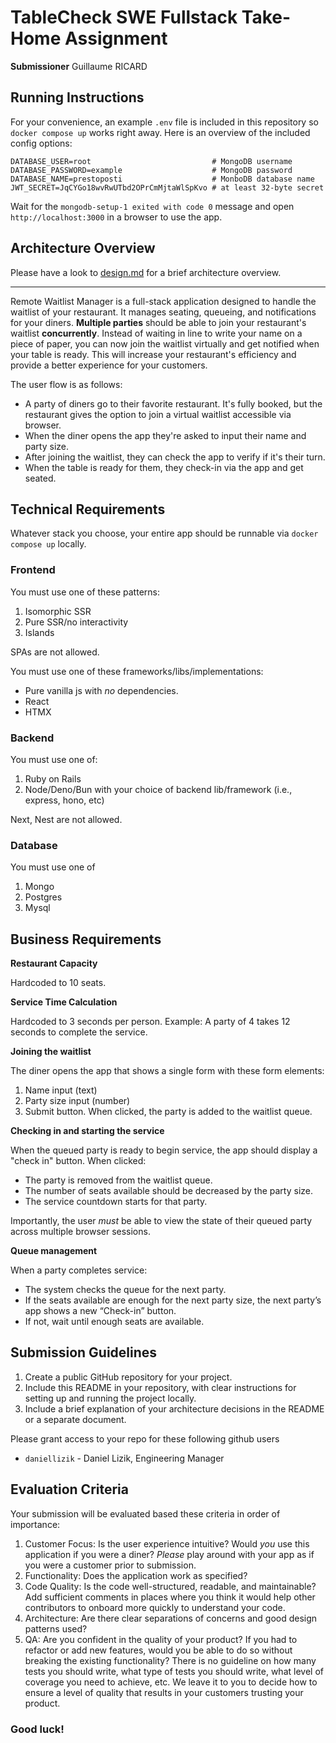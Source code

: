 # TableCheck SWE Fullstack Take-Home Assignment

**Submissioner** Guillaume RICARD

## Running Instructions

For your convenience, an example `.env` file is included in this repository so `docker compose up` works right away. Here is an overview of the included config options:

```
DATABASE_USER=root                           # MongoDB username
DATABASE_PASSWORD=example                    # MongoDB password
DATABASE_NAME=prestoposti                    # MonboDB database name
JWT_SECRET=JqCYGo18wvRwUTbd2OPrCmMjtaWlSpKvo # at least 32-byte secret
```

Wait for the `mongodb-setup-1 exited with code 0` message and open `http://localhost:3000` in a browser to use the app.

## Architecture Overview

Please have a look to [design.md](design.md) for a brief architecture overview.

---

Remote Waitlist Manager is a full-stack application designed to handle the waitlist of your restaurant. It manages seating, queueing, and notifications for your diners. **Multiple parties** should be able to join your restaurant's waitlist **concurrently**. Instead of waiting in line to write your name on a piece of paper, you can now join the waitlist virtually and get notified when your table is ready. This will increase your restaurant's efficiency and provide a better experience for your customers.

The user flow is as follows:

- A party of diners go to their favorite restaurant. It's fully booked, but the restaurant gives the option to join a virtual waitlist accessible via browser.
- When the diner opens the app they're asked to input their name and party size.
- After joining the waitlist, they can check the app to verify if it's their turn.
- When the table is ready for them, they check-in via the app and get seated.

## Technical Requirements

Whatever stack you choose, your entire app should be runnable via `docker compose up` locally.

### Frontend

You must use one of these patterns:

1. Isomorphic SSR
2. Pure SSR/no interactivity
3. Islands

SPAs are not allowed.

You must use one of these frameworks/libs/implementations:

- Pure vanilla js with _no_ dependencies.
- React
- HTMX

### Backend

You must use one of:

1. Ruby on Rails
2. Node/Deno/Bun with your choice of backend lib/framework (i.e., express, hono, etc)

Next, Nest are not allowed.

### Database

You must use one of

1. Mongo
2. Postgres
3. Mysql

## Business Requirements

**Restaurant Capacity**

Hardcoded to 10 seats.

**Service Time Calculation**

Hardcoded to 3 seconds per person. Example: A party of 4 takes 12 seconds to complete the service.

**Joining the waitlist**

The diner opens the app that shows a single form with these form elements:

1. Name input (text)
2. Party size input (number)
3. Submit button. When clicked, the party is added to the waitlist queue.

**Checking in and starting the service**

When the queued party is ready to begin service, the app should display a "check in" button. When clicked:

- The party is removed from the waitlist queue.
- The number of seats available should be decreased by the party size.
- The service countdown starts for that party.

Importantly, the user _must_ be able to view the state of their queued party across multiple browser sessions.

**Queue management**

When a party completes service:

- The system checks the queue for the next party.
- If the seats available are enough for the next party size, the next party’s app shows a new “Check-in” button.
- If not, wait until enough seats are available.

## Submission Guidelines

1. Create a public GitHub repository for your project.
2. Include this README in your repository, with clear instructions for setting up and running the project locally.
3. Include a brief explanation of your architecture decisions in the README or a separate document.

Please grant access to your repo for these following github users

- `daniellizik` - Daniel Lizik, Engineering Manager

## Evaluation Criteria

Your submission will be evaluated based these criteria in order of importance:

1. Customer Focus: Is the user experience intuitive? Would _you_ use this application if you were a diner? _Please_ play around with your app as if you were a customer prior to submission.
2. Functionality: Does the application work as specified?
3. Code Quality: Is the code well-structured, readable, and maintainable? Add sufficient comments in places where you think it would help other contributors to onboard more quickly to understand your code.
4. Architecture: Are there clear separations of concerns and good design patterns used?
5. QA: Are you confident in the quality of your product? If you had to refactor or add new features, would you be able to do so without breaking the existing functionality? There is no guideline on how many tests you should write, what type of tests you should write, what level of coverage you need to achieve, etc. We leave it to you to decide how to ensure a level of quality that results in your customers trusting your product.

### Good luck!
